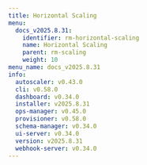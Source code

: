 ```yaml
---
title: Horizontal Scaling
menu:
  docs_v2025.8.31:
    identifier: rm-horizontal-scaling
    name: Horizontal Scaling
    parent: rm-scaling
    weight: 10
menu_name: docs_v2025.8.31
info:
  autoscaler: v0.43.0
  cli: v0.58.0
  dashboard: v0.34.0
  installer: v2025.8.31
  ops-manager: v0.45.0
  provisioner: v0.58.0
  schema-manager: v0.34.0
  ui-server: v0.34.0
  version: v2025.8.31
  webhook-server: v0.34.0
---
```


